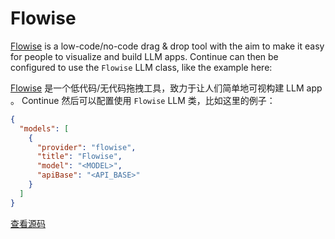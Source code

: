# Flowise

[Flowise](https://flowiseai.com/) is a low-code/no-code drag & drop tool with the aim to make it easy for people to visualize and build LLM apps. Continue can then be configured to use the `Flowise` LLM class, like the example here:

[Flowise](https://flowiseai.com/) 是一个低代码/无代码拖拽工具，致力于让人们简单地可视构建 LLM app 。 Continue 然后可以配置使用 `Flowise` LLM 类，比如这里的例子：

```json title="~/.continue/config.json"
{
  "models": [
    {
      "provider": "flowise",
      "title": "Flowise",
      "model": "<MODEL>",
      "apiBase": "<API_BASE>"
    }
  ]
}
```

[查看源码](https://github.com/continuedev/continue/blob/main/core/llm/llms/Flowise.ts)
